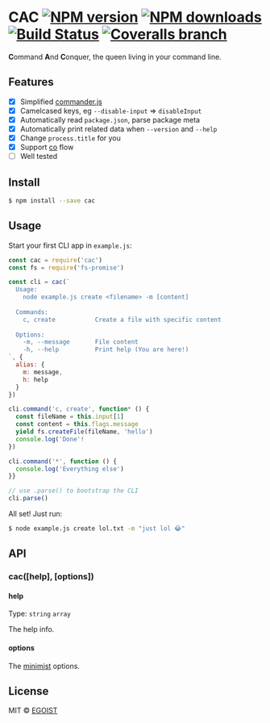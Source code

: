 # CAC [![NPM version](https://img.shields.io/npm/v/cac.svg)](https://npmjs.com/package/cac) [![NPM downloads](https://img.shields.io/npm/dm/cac.svg)](https://npmjs.com/package/cac) [![Build Status](https://img.shields.io/circleci/project/egoist/cac/master.svg)](https://circleci.com/gh/egoist/cac) [![Coveralls branch](https://img.shields.io/coveralls/egoist/cac/master.svg)](https://github.com/egoist/cac)

**C**ommand **A**nd **C**onquer, the queen living in your command line.

## Features

- [x] Simplified [commander.js](https://github.com/tj/commander.js)
- [x] Camelcased keys, eg `--disable-input` => `disableInput`
- [x] Automatically read `package.json`, parse package meta
- [x] Automatically print related data when `--version` and `--help`
- [x] Change `process.title` for you 
- [x] Support [co](https://github.com/tj/co) flow
- [ ] Well tested

## Install

```bash
$ npm install --save cac
```

## Usage

Start your first CLI app in `example.js`:

```js
const cac = require('cac')
const fs = require('fs-promise')

const cli = cac(`
  Usage:
    node example.js create <filename> -m [content]
    
  Commands:
    c, create           Create a file with specific content
    
  Options:
    -m, --message       File content
    -h, --help          Print help (You are here!)
`, {
  alias: {
    m: message,
    h: help
  }
})

cli.command('c, create', function* () {
  const fileName = this.input[1]
  const content = this.flags.message
  yield fs.createFile(fileName, 'hello')
  console.log('Done'!
})

cli.command('*', function () {
  console.log('Everything else')
}}

// use .parse() to bootstrap the CLI
cli.parse()
```

All set! Just run:

```bash
$ node example.js create lol.txt -m "just lol 😂"
```

## API

### cac([help], [options])

#### help

Type: `string` `array`

The help info.

#### options

The [minimist](https://github.com/substack/minimist) options.

## License

MIT © [EGOIST](https://github.com/egoist)

